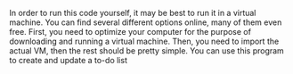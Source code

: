 In order to run this code yourself, it may be best to run it in a virtual machine. You can find several different options online, many of them even free. First, you need to optimize your computer for the purpose of downloading and running a virtual machine. Then, you need to import the actual VM, then the rest should be pretty simple.
You can use this program to create and update a to-do list
